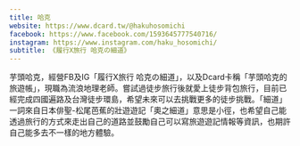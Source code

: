 ```yaml
---
title: 哈克
website: https://www.dcard.tw/@hakuhosomichi
facebook: https://www.facebook.com/1593645777540716/
instagram: https://www.instagram.com/haku_hosomichi/
subtitle: 《履行X旅行 哈克の細道》
---
```


芋頭哈克，經營FB及IG「履行X旅行 哈克の細道」，以及Dcard卡稱「芋頭哈克的旅遊帳」，現職為流浪地理老師。嘗試過徒步旅行後就愛上徒步背包旅行，目前已經完成四國遍路及台灣徒步環島，希望未來可以去挑戰更多的徒步挑戰。「細道」一詞來自日本俳聖-松尾芭蕉的壯遊遊記「奧之細道」意思是小徑，也希望自己能透過旅行的方式來走出自己的道路並鼓勵自己可以寫旅遊遊記情報等資訊，也期許自己能多去不一樣的地方體驗。